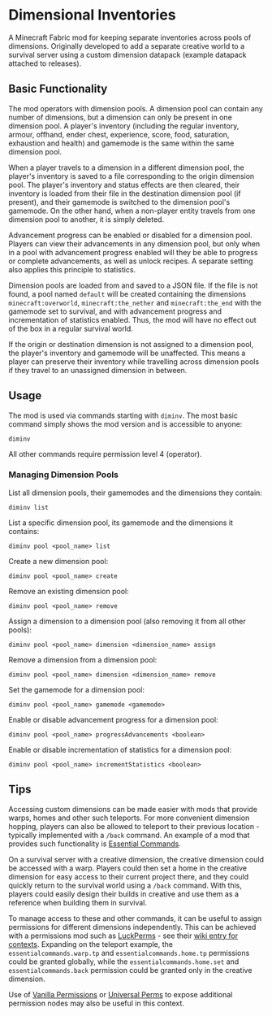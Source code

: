 # Dimensional Inventories

A Minecraft Fabric mod for keeping separate inventories across pools of dimensions. Originally developed to add a separate creative world to a survival server using a custom dimension datapack (example datapack attached to releases).

## Basic Functionality

The mod operators with dimension pools. A dimension pool can contain any number of dimensions, but a dimension can only be present in one dimension pool. A player's inventory (including the regular inventory, armour, offhand, ender chest, experience, score, food, saturation, exhaustion and health) and gamemode is the same within the same dimension pool. 

When a player travels to a dimension in a different dimension pool, the player's inventory is saved to a file corresponding to the origin dimension pool. The player's inventory and status effects are then cleared, their inventory is loaded from their file in the destination dimension pool (if present), and their gamemode is switched to the dimension pool's gamemode. On the other hand, when a non-player entity travels from one dimension pool to another, it is simply deleted.

Advancement progress can be enabled or disabled for a dimension pool. Players can view their advancements in any dimension pool, but only when in a pool with advancement progress enabled will they be able to progress or complete advancements, as well as unlock recipes. A separate setting also applies this principle to statistics.

Dimension pools are loaded from and saved to a JSON file. If the file is not found, a pool named `default` will be created containing the dimensions `minecraft:overworld`, `minecraft:the_nether` and `minecraft:the_end` with the gamemode set to survival, and with advancement progress and incrementation of statistics enabled. Thus, the mod will have no effect out of the box in a regular survival world.

If the origin or destination dimension is not assigned to a dimension pool, the player's inventory and gamemode will be unaffected. This means a player can preserve their inventory while travelling across dimension pools if they travel to an unassigned dimension in between.

## Usage

The mod is used via commands starting with `diminv`. The most basic command simply shows the mod version and is accessible to anyone:

```
diminv
```

All other commands require permission level 4 (operator).

### Managing Dimension Pools

List all dimension pools, their gamemodes and the dimensions they contain:
```
diminv list
```

List a specific dimension pool, its gamemode and the dimensions it contains:
```
diminv pool <pool_name> list
```

Create a new dimension pool:
```
diminv pool <pool_name> create
```

Remove an existing dimension pool:
```
diminv pool <pool_name> remove
```

Assign a dimension to a dimension pool (also removing it from all other pools):
```
diminv pool <pool_name> dimension <dimension_name> assign
```

Remove a dimension from a dimension pool:
```
diminv pool <pool_name> dimension <dimension_name> remove
```

Set the gamemode for a dimension pool:
```
diminv pool <pool_name> gamemode <gamemode>
```

Enable or disable advancement progress for a dimension pool:
```
diminv pool <pool_name> progressAdvancements <boolean>
```

Enable or disable incrementation of statistics for a dimension pool:
```
diminv pool <pool_name> incrementStatistics <boolean>
```

## Tips

Accessing custom dimensions can be made easier with mods that provide warps, homes and other such teleports. For more convenient dimension hopping, players can also be allowed to teleport to their previous location - typically implemented with a `/back` command. An example of a mod that provides such functionality is [Essential Commands](https://modrinth.com/mod/essential-commands).

On a survival server with a creative dimension, the creative dimension could be accessed with a warp. Players could then set a home in the creative dimension for easy access to their current project there, and they could quickly return to the survival world using a `/back` command. With this, players could easily design their builds in creative and use them as a reference when building them in survival.

To manage access to these and other commands, it can be useful to assign permissions for different dimensions independently. This can be achieved with a permissions mod such as [LuckPerms](https://modrinth.com/mod/luckperms) - see their [wiki entry for contexts](https://luckperms.net/wiki/Context). Expanding on the teleport example, the `essentialcommands.warp.tp` and `essentialcommands.home.tp` permissions could be granted globally, while the `essentialcommands.home.set` and  `essentialcommands.back` permission could be granted only in the creative dimension.

Use of [Vanilla Permissions](https://modrinth.com/mod/vanilla-permissions) or [Universal Perms](https://modrinth.com/mod/universal-perms) to expose additional permission nodes may also be useful in this context.
